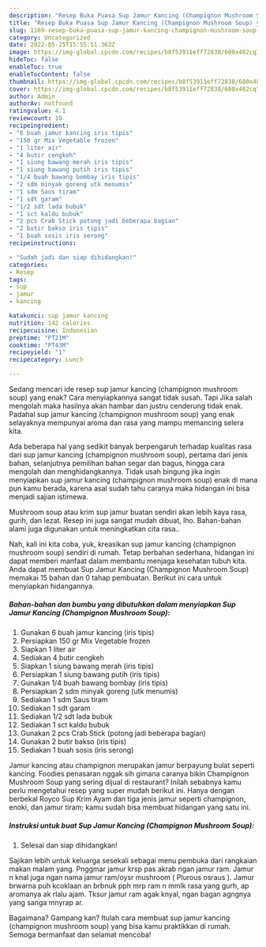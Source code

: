 ```yaml
---
description: "Resep Buka Puasa Sup Jamur Kancing (Champignon Mushroom Soup) yang Lezat Sekali"
title: "Resep Buka Puasa Sup Jamur Kancing (Champignon Mushroom Soup) yang Lezat Sekali"
slug: 1169-resep-buka-puasa-sup-jamur-kancing-champignon-mushroom-soup-yang-lezat-sekali
category: Uncategorized
date: 2022-05-25T15:55:51.363Z
image: https://img-global.cpcdn.com/recipes/b8f53911eff72838/680x482cq70/sup-jamur-kancing-champignon-mushroom-soup-foto-resep-utama.jpg
hideToc: false
enableToc: true
enableTocContent: false
thumbnail: https://img-global.cpcdn.com/recipes/b8f53911eff72838/680x482cq70/sup-jamur-kancing-champignon-mushroom-soup-foto-resep-utama.jpg
cover: https://img-global.cpcdn.com/recipes/b8f53911eff72838/680x482cq70/sup-jamur-kancing-champignon-mushroom-soup-foto-resep-utama.jpg
author: Admin
authorAv: notfound
ratingvalue: 4.1
reviewcount: 10
recipeingredient:
- "6 buah jamur kancing iris tipis"
- "150 gr Mix Vegetable frozen"
- "1 liter air"
- "4 butir cengkeh"
- "1 siung bawang merah iris tipis"
- "1 siung bawang putih iris tipis"
- "1/4 buah bawang bombay iris tipis"
- "2 sdm minyak goreng utk menumis"
- "1 sdm Saus tiram"
- "1 sdt garam"
- "1/2 sdt lada bubuk"
- "1 sct kaldu bubuk"
- "2 pcs Crab Stick potong jadi beberapa bagian"
- "2 butir bakso iris tipis"
- "1 buah sosis iris serong"
recipeinstructions:

- "Sudah jadi dan siap dihidangkan!"
categories:
- Resep
tags:
- sup
- jamur
- kancing

katakunci: sup jamur kancing 
nutrition: 142 calories
recipecuisine: Indonesian
preptime: "PT21M"
cooktime: "PT43M"
recipeyield: "1"
recipecategory: Lunch

---
```



Sedang mencari ide resep sup jamur kancing (champignon mushroom soup) yang enak? Cara menyiapkannya sangat tidak susah. Tapi Jika salah mengolah maka hasilnya akan hambar dan justru cenderung tidak enak. Padahal sup jamur kancing (champignon mushroom soup) yang enak selayaknya mempunyai aroma dan rasa yang mampu memancing selera kita.


Ada beberapa hal yang sedikit banyak berpengaruh terhadap kualitas rasa dari sup jamur kancing (champignon mushroom soup), pertama dari jenis bahan, selanjutnya pemilihan bahan segar dan bagus, hingga cara mengolah dan menghidangkannya. Tidak usah bingung jika ingin menyiapkan sup jamur kancing (champignon mushroom soup) enak di mana pun kamu berada, karena asal sudah tahu caranya maka hidangan ini bisa menjadi sajian istimewa.

Mushroom soup atau krim sup jamur buatan sendiri akan lebih kaya rasa, gurih, dan lezat. Resep ini juga sangat mudah dibuat, lho. Bahan-bahan alami juga digunakan untuk meningkatkan cita rasa..


Nah, kali ini kita coba, yuk, kreasikan sup jamur kancing (champignon mushroom soup) sendiri di rumah. Tetap berbahan sederhana, hidangan ini dapat memberi manfaat dalam membantu menjaga kesehatan tubuh kita. Anda dapat membuat Sup Jamur Kancing (Champignon Mushroom Soup) memakai 15 bahan dan 0 tahap pembuatan. Berikut ini cara untuk menyiapkan hidangannya.

<!--inarticleads1-->

##### Bahan-bahan dan bumbu yang dibutuhkan dalam menyiapkan Sup Jamur Kancing (Champignon Mushroom Soup):

1. Gunakan 6 buah jamur kancing (iris tipis)
1. Persiapkan 150 gr Mix Vegetable frozen
1. Siapkan 1 liter air
1. Sediakan 4 butir cengkeh
1. Siapkan 1 siung bawang merah (iris tipis)
1. Persiapkan 1 siung bawang putih (iris tipis)
1. Gunakan 1/4 buah bawang bombay (iris tipis)
1. Persiapkan 2 sdm minyak goreng (utk menumis)
1. Sediakan 1 sdm Saus tiram
1. Sediakan 1 sdt garam
1. Sediakan 1/2 sdt lada bubuk
1. Sediakan 1 sct kaldu bubuk
1. Gunakan 2 pcs Crab Stick (potong jadi beberapa bagian)
1. Gunakan 2 butir bakso (iris tipis)
1. Sediakan 1 buah sosis (iris serong)


Jamur kancing atau champignon merupakan jamur berpayung bulat seperti kancing. Foodies penasaran nggak sih gimana caranya bikin Champignon Mushroom Soup yang sering dijual di restaurant? Inilah sebabnya kamu perlu mengetahui resep yang super mudah berikut ini. Hanya dengan berbekal Royco Sup Krim Ayam dan tiga jenis jamur seperti champignon, enoki, dan jamur tiram; kamu sudah bisa membuat hidangan yang satu ini. 

<!--inarticleads2-->

##### Instruksi untuk buat Sup Jamur Kancing (Champignon Mushroom Soup):


1. Selesai dan siap dihidangkan!

Sajikan lebih untuk keluarga sesekali sebagai menu pembuka dari rangkaian makan malam yang. Pnggmar jamur krsp pas akrab ngan jamur ram. Jamur n knal juga ngan nama jamur ram/oysr mushroom ( Plurous osraus ). Jamur brwarna puh kcoklaan an brbnuk pph mrp ram n mmlk rasa yang gurh, ap aromanya ak rlalu ajam. Tksur jamur ram agak knyal, ngan bagan agngnya yang sanga mnyrap ar. 

Bagaimana? Gampang kan? Itulah cara membuat sup jamur kancing (champignon mushroom soup) yang bisa kamu praktikkan di rumah. Semoga bermanfaat dan selamat mencoba!
